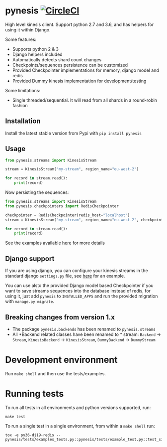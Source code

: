 pynesis [![CircleCI](https://circleci.com/gh/ticketea/pynesis.svg?style=svg&circle-token=7c5486e8508438ca0b70ef3d795c814d71ef91f4)](https://circleci.com/gh/ticketea/pynesis)
=======

High level kinesis client. Support python 2.7 and 3.6, and has
helpers for using it within Django.


Some features:
    
* Supports python 2 & 3
* Django helpers included
* Automatically detects shard count changes
* Checkpoints/sequences persistence can be customized
* Provided Checkpointer implementations for memory, django model and redis
* Provided Dummy kinesis implementation for development/testing

Some limitations:

* Single threaded/sequential. It will read from all shards in a
round-robin fashion


Installation
-----------

Install the latest stable version from Pypi with `pip install pynesis`


Usage
-----

```python
from pynesis.streams import KinesisStream

stream = KinesisStream("my-stream", region_name="eu-west-2")

for record in stream.read():
    print(record)

```

Now persisting the sequences:

```python
from pynesis.streams import KinesisStream
from pynesis.checkpointers import RedisCheckpointer

checkpointer = RedisCheckpointer(redis_host="localhost")
stream = KinesisStream("my-stream", region_name="eu-west-2", checkpointer=checkpointer)

for record in stream.read():
    print(record)

```


See the examples available [here](pynesis/tests/examples_tests.py) for 
more details


Django support
--------------

If you are using django, you can configure your kinesis streams in the standard
django `settings.py` file, see [here](pynesis/tests/examples_tests.py#L54) for an example.

You can use alsto the provided Django model based Checkpointer if
you want to save streams sequences into the database instead of redis, for
using it, just add `pynesis` to `INSTALLED_APPS` and run the provided
migration with `manage.py migrate`.

Breaking changes from version 1.x
-------------------------------

  * The package `pynesis.backends` has been renamed to `pynesis.streams`
  * All *Backend related classes have been renamed to * stream:
    `Backend` -> `Stream`,
    `KinesisBackend` -> `KinesisStream`,
    `DummyBackend` -> `DummyStream`



Development environment
=======================

Run `make shell` and then use the tests/examples.
 

Running tests
=============

To run all tests in all environments and python versions supported, run:
    
    make test
    
    
To run a single test in a single environment, from within a `make shell` run:

    tox -e py36-dj19-redis -- pynesis/tests/examples_tests.py::pynesis/tests/example_test.py::test_simple_reading_example
